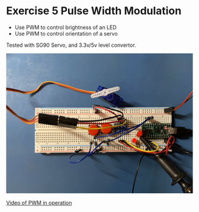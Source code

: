 # Exercise 5 Pulse Width Modulation

- Use PWM to control brightness of an LED
- Use PWM to control orientation of a servo

Tested with SG90 Servo, and 3.3v/5v level convertor.

![Picture of assembled circuit](https://raw.githubusercontent.com/JimKnowler/tinyfpga-verilog-exercises/main/05_pwm/docs/IMG_7144.jpeg)

[Video of PWM in operation](https://github.com/JimKnowler/tinyfpga-verilog-exercises/raw/main/05_pwm/docs/IMG_7146.mov)